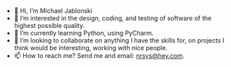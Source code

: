 - 👋 Hi, I’m Michael Jablonski
- 👀 I’m interested in the design, coding, and testing of software of the highest possible quality.
- 🌱 I’m currently learning Python, using PyCharm.
- 💞️ I’m looking to collaborate on anything I have the skills for, on projects I think would be interesting, working with nice people.
- 📫 How to reach me?  Send me and email:  nrsys@hey.com.

<!---
Michael-Jablonski/Michael-Jablonski is a ✨ special ✨ repository because its `README.md` (this file) appears on your GitHub profile.
You can click the Preview link to take a look at your changes.
--->
